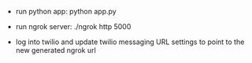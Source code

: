 - run python app:
python app.py

- run ngrok server:
./ngrok http 5000

- log into twilio and update twilio messaging URL settings to point to the new generated ngrok url